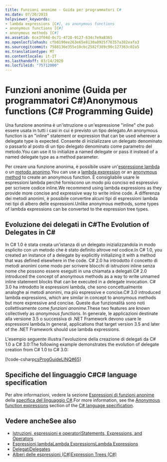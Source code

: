 ```yaml
---
title: Funzioni anonime - Guida per programmatori C#
ms.date: 07/20/2015
helpviewer_keywords:
- lambda expressions [C#], as anonymous functions
- anonymous functions [C#]
- anonymous methods [C#]
ms.assetid: 6ce3f04d-0c71-4728-9127-634c7e9a8365
ms.openlocfilehash: cfb0190ee263e65e8130a8925f76357a382eafa3
ms.sourcegitcommit: 7588136e355e10cbc2582f389c90c127363c02a5
ms.translationtype: MT
ms.contentlocale: it-IT
ms.lasthandoff: 03/14/2020
ms.locfileid: "75712000"
---
```

# <a name="anonymous-functions-c-programming-guide"></a><span data-ttu-id="93de9-102">Funzioni anonime (Guida per programmatori C#)</span><span class="sxs-lookup"><span data-stu-id="93de9-102">Anonymous functions (C# Programming Guide)</span></span>

<span data-ttu-id="93de9-103">Una funzione anonima è un'istruzione o un'espressione "inline" che può essere usata in tutti i casi in cui è previsto un tipo delegato.</span><span class="sxs-lookup"><span data-stu-id="93de9-103">An anonymous function is an "inline" statement or expression that can be used wherever a delegate type is expected.</span></span> <span data-ttu-id="93de9-104">Consente di inizializzare un delegato denominato o passarlo al posto di un tipo delegato denominato come parametro del metodo.</span><span class="sxs-lookup"><span data-stu-id="93de9-104">You can use it to initialize a named delegate or pass it instead of a named delegate type as a method parameter.</span></span>

<span data-ttu-id="93de9-105">Per creare una funzione anonima, è possibile usare un'[espressione lambda](lambda-expressions.md) o un [metodo anonimo](../../language-reference/operators/delegate-operator.md).</span><span class="sxs-lookup"><span data-stu-id="93de9-105">You can use a [lambda expression](lambda-expressions.md) or an [anonymous method](../../language-reference/operators/delegate-operator.md) to create an anonymous function.</span></span> <span data-ttu-id="93de9-106">È consigliabile usare le espressioni lambda perché forniscono un modo più conciso ed espressivo per scrivere codice inline.</span><span class="sxs-lookup"><span data-stu-id="93de9-106">We recommend using lambda expressions as they provide more concise and expressive way to write inline code.</span></span> <span data-ttu-id="93de9-107">A differenza dei metodi anonimi, è possibile convertire alcuni tipi di espressioni lambda nei tipi di albero delle espressioni.</span><span class="sxs-lookup"><span data-stu-id="93de9-107">Unlike anonymous methods, some types of lambda expressions can be converted to the expression tree types.</span></span>

## <a name="the-evolution-of-delegates-in-c"></a><span data-ttu-id="93de9-108">Evoluzione dei delegati in C\#</span><span class="sxs-lookup"><span data-stu-id="93de9-108">The Evolution of Delegates in C\#</span></span>

 <span data-ttu-id="93de9-109">In C# 1.0 è stata creata un'istanza di un delegato inizializzandola in modo esplicito con un metodo che è stato definito altrove nel codice.</span><span class="sxs-lookup"><span data-stu-id="93de9-109">In C# 1.0, you created an instance of a delegate by explicitly initializing it with a method that was defined elsewhere in the code.</span></span> <span data-ttu-id="93de9-110">C# 2.0 ha introdotto il concetto di metodi anonimi come modo per scrivere blocchi di istruzioni inline senza nome che possono essere eseguiti in una chiamata a delegati.</span><span class="sxs-lookup"><span data-stu-id="93de9-110">C# 2.0 introduced the concept of anonymous methods as a way to write unnamed inline statement blocks that can be executed in a delegate invocation.</span></span> <span data-ttu-id="93de9-111">C# 3.0 ha introdotto le espressioni lambda, che sono concettualmente analoghe ai metodi anonimi, ma più espressive e concise.</span><span class="sxs-lookup"><span data-stu-id="93de9-111">C# 3.0 introduced lambda expressions, which are similar in concept to anonymous methods but more expressive and concise.</span></span> <span data-ttu-id="93de9-112">Queste due funzionalità sono noti collettivamente come *funzioni anonime*.</span><span class="sxs-lookup"><span data-stu-id="93de9-112">These two features are known collectively as *anonymous functions*.</span></span> <span data-ttu-id="93de9-113">In generale, le applicazioni destinate alla versione 3.5 o successiva di .NET Framework devono usare le espressioni lambda.</span><span class="sxs-lookup"><span data-stu-id="93de9-113">In general, applications that target version 3.5 and later of the .NET Framework should use lambda expressions.</span></span>  
  
 <span data-ttu-id="93de9-114">L'esempio seguente illustra l'evoluzione della creazione di delegati da C# 1.0 a C# 3.0:</span><span class="sxs-lookup"><span data-stu-id="93de9-114">The following example demonstrates the evolution of delegate creation from C# 1.0 to C# 3.0:</span></span>  
  
 [!code-csharp[csProgGuideLINQ#65](~/samples/snippets/csharp/VS_Snippets_VBCSharp/csProgGuideLINQ/CS/csRef30LangFeatures_2.cs#65)]  
  
## <a name="c-language-specification"></a><span data-ttu-id="93de9-115">Specifiche del linguaggio C#</span><span class="sxs-lookup"><span data-stu-id="93de9-115">C# language specification</span></span>

<span data-ttu-id="93de9-116">Per altre informazioni, vedere la sezione [Espressioni di funzioni anonime](~/_csharplang/spec/expressions.md#anonymous-function-expressions) della [specifica del linguaggio C#](~/_csharplang/spec/introduction.md).</span><span class="sxs-lookup"><span data-stu-id="93de9-116">For more information, see the [Anonymous function expressions](~/_csharplang/spec/expressions.md#anonymous-function-expressions) section of the [C# language specification](~/_csharplang/spec/introduction.md).</span></span>
  
## <a name="see-also"></a><span data-ttu-id="93de9-117">Vedere anche</span><span class="sxs-lookup"><span data-stu-id="93de9-117">See also</span></span>

- [<span data-ttu-id="93de9-118">Istruzioni, espressioni e operatori</span><span class="sxs-lookup"><span data-stu-id="93de9-118">Statements, Expressions, and Operators</span></span>](./index.md)
- [<span data-ttu-id="93de9-119">Espressioni lambdaLambda Expressions</span><span class="sxs-lookup"><span data-stu-id="93de9-119">Lambda Expressions</span></span>](./lambda-expressions.md)
- [<span data-ttu-id="93de9-120">Delegati</span><span class="sxs-lookup"><span data-stu-id="93de9-120">Delegates</span></span>](../delegates/index.md)
- [<span data-ttu-id="93de9-121">Alberi delle espressioni (C#)</span><span class="sxs-lookup"><span data-stu-id="93de9-121">Expression Trees (C#)</span></span>](../concepts/expression-trees/index.md)
